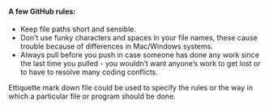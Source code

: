 #### A few GitHub rules:
- Keep file paths short and sensible.
- Don’t use funky characters and spaces in your file names, these cause trouble because of differences in Mac/Windows systems.
- Always pull before you push in case someone has done any work since the last time you pulled - you wouldn’t want anyone’s work to get lost or to have to resolve many coding conflicts.

Ettiquette mark down file could be used to specify the rules or the way in which a particular file or program should be done.
